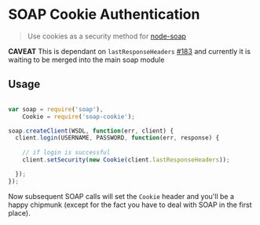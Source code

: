 # SOAP Cookie Authentication

> Use cookies as a security method for [node-soap]()


**CAVEAT** This is dependant on `lastResponseHeaders` [#183](https://github.com/milewise/node-soap/pull/183) and currently it is waiting to be merged into the main soap module


## Usage

```javascript

var soap = require('soap'),
    Cookie = require('soap-cookie');

soap.createClient(WSDL, function(err, client) {
  client.login(USERNAME, PASSWORD, function(err, response) {
    
    // if login is successful
    client.setSecurity(new Cookie(client.lastResponseHeaders));

  });
});
```

Now subsequent SOAP calls will set the `Cookie` header and you'll be a happy chipmunk (except for the fact you have to deal with SOAP in the first place).
